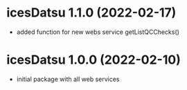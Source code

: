 # icesDatsu 1.1.0 (2022-02-17)

* added function for new webs service getListQCChecks()


# icesDatsu 1.0.0 (2022-02-10)

* initial package with all web services
